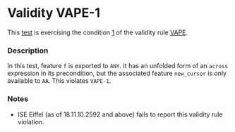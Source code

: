 # Validity VAPE-1

This [test](.) is exercising the condition [1](../Readme.md) of the validity rule [VAPE](../../vape/Readme.md).

### Description

In this test, feature `f` is exported to `ANY`. It has an unfolded form of an `across` expression in its precondition, but the associated feature `new_cursor` is only available to `AA`. This violates `VAPE-1`.

### Notes

* ISE Eiffel (as of 18.11.10.2592 and above) fails to report this validity rule violation.
